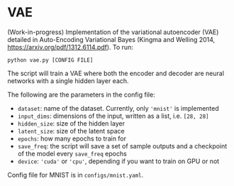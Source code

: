 # VAE
(Work-in-progress) Implementation of the variational autoencoder (VAE) detailed in Auto-Encoding Variational Bayes (Kingma and Welling 2014, https://arxiv.org/pdf/1312.6114.pdf). To run:
```
python vae.py [CONFIG FILE]
```
The script will train a VAE where both the encoder and decoder are neural networks with a single hidden layer each. 

The following are the parameters in the config file:

* `dataset`: name of the dataset. Currently, only `'mnist'` is implemented
* `input_dims`: dimensions of the input, written as a list, i.e. `[28, 28]`
* `hidden_size`: size of the hidden layer
* `latent_size`: size of the latent space
* `epochs`: how many epochs to train for
* `save_freq`: the script will save a set of sample outputs and a checkpoint of the model every `save_freq` epochs
* `device`: `'cuda'` or `'cpu'`, depending if you want to train on GPU or not

Config file for MNIST is in `configs/mnist.yaml`. 